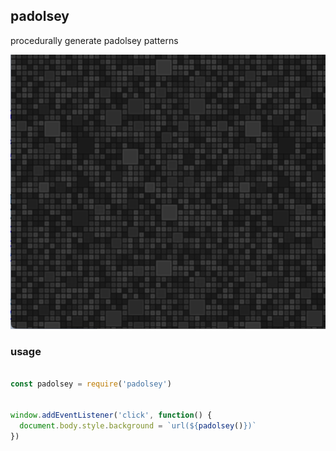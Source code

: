## padolsey

procedurally generate padolsey patterns

![Alt text](padolsey.png "sample padolsey pattern")


### usage

```javascript

const padolsey = require('padolsey')


window.addEventListener('click', function() {
  document.body.style.background = `url(${padolsey()})`
})
```

